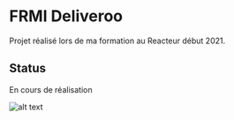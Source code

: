 # FRMI Deliveroo
Projet réalisé lors de ma formation au Reacteur début 2021.

## Status
En cours de réalisation


![alt text](https://github.com/frmi2018/frmi-deliveroo-frontend/blob/main/src/deliveroo.PNG?raw=true=300x)
